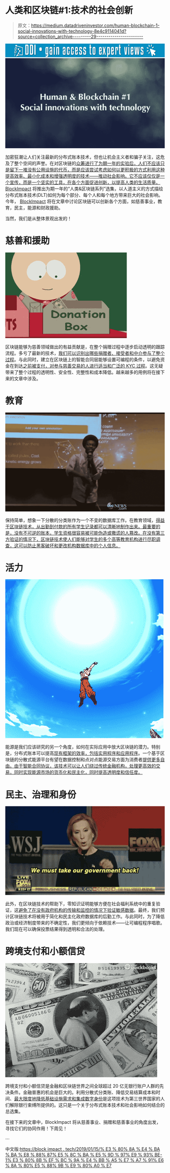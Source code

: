 # 人类和区块链#1:技术的社会创新

> 原文：<https://medium.datadriveninvestor.com/human-blockchain-1-social-innovations-with-technology-8e4c9114041d?source=collection_archive---------29----------------------->

[![](img/5e02edb82d2a529f796576c9b994d7ca.png)](http://www.track.datadriveninvestor.com/1B9E)![](img/df3334d45011a670a1e76e9c1c08a539.png)

加密狂潮让人们关注最新的分布式账本技术，但也让机会主义者和骗子关注，这危及了整个空间的声誉。在对区块链的[众筹进行了为期一年的实验后，人们不应该只是留下一堆没有公用设施的代币，而是应该尝试考虑如何以更积极的方式利用这种提高效率、最小化成本和增强透明度的技术——推动社会影响。它不应该仅仅是一个宣传，而是一个坚实的工具，在各个方面促进创新，以提高人类的生活质量。](https://www.ethereum.org/crowdsale) [BlockImpact](https://blockimpact.tech/) 将推出为期一年的“人类&区块链系列”选集，以人道主义的方式描绘分布式账本技术(DLT)如何为每个部分、每个人和每个地方带来巨大的社会影响。今年， [BlockImpact](https://blockimpact.tech/) 将在文章中讨论区块链可以创新各个方面，如慈善事业，教育，民主，能源和财政援助。

当然，我们是从整体景观出发的！

# 慈善和援助

![](img/dd902bb22ed4b0d7173032214157611c.png)

区块链能够为慈善领域做出的有益贡献是，在整个捐赠过程中逐步启动透明的跟踪流程。多亏了最新的技术，[我们可以识别出哪些捐赠者、接受者和中介参与了整个过程](https://cointelegraph.com/explained/blockchain-in-charity-explained)。与此同时，建立在区块链上的智能合同层能够设置可编程的条件，以避免资金在到达[之前被支付，对参与慈善交易的人进行适当和广泛的 KYC 过程](https://home.kpmg/xx/en/home/insights/2018/02/blockchain-kyc-utility-fs.html)。这无疑带来了整个过程的透明性、安全性、完整性和成本降低。越来越多的用例将在接下来的文章中涉及。

# 教育

![](img/32f4ab5481c76b9f5fda604d0387789a.png)

保持简单，想象一下分散的分类账作为一个不变的数据库工作。在教育领域，[得益于区块链技术，从出勤到付款的所有学生记录都可以清晰地制作出来。最重要的是，没有不可逆的账本，学生资格很容易被可能伪造或撒谎的人篡改。在没有第三方验证的情况下，区块链技术使人们能够对学生的多个高等教育机构进行尽职调查，这可以防止黑客破坏和更改机构数据库中的个人信息。](https://www.forbes.com/sites/tomvanderark/2018/08/20/26-ways-blockchain-will-transform-ok-may-improve-education/)

# 活力

![](img/228667c0b50358b5f10a1f29aafc53f4.png)

能源是我们应该研究的另一个角度，如何在实际应用中放大区块链的潜力。特别是，分布式账本可以提高[现有框架的效率，包括实用程序和应用程序](https://www.pwc.com/gx/en/industries/energy-utilities-resources/publications/opportunity-for-energy-producers.html)。一个基于区块链的分散式能源平台有望在数据控制和点对点能源交易方面为消费者[提供更多自由。由于智能合同协议，该技术可以让人们绕过传统金融机构，处理更高效的交易，同时实现能源市场的货币化和民主化，同时提高透明度和信任度。](https://www.powerengineeringint.com/articles/2018/12/scientists-say-blockchain-delivering-on-energy-promises.html)

# 民主、治理和身份

![](img/4db3d04ea7e6f0e90a60ef0841c3599c.png)

此外，在区块链技术的帮助下，零知识证明能够方便在社会福利系统中的重复验证，这[避免了在没有政府机构的传输和监控的情况下验证敏感数据](https://news.coinsquare.com/fr/government/blockchain-government-data/)。最终，我们预计区块链技术将被用于简化和民主化政府数据库的后勤工作。与此同时，为了降低政治或经济制度带来的不确定性，我们更倾向于依赖技术——让可编程程序唱歌。我们现在可以确保投票结果得到透明和合法的处理。

# 跨境支付和小额信贷

![](img/8c20dfe0e03f12998efc6de42f5a9c6f.png)

跨境支付和小额信贷是金融和区块链世界之间全球超过 20 亿无银行账户人群的先决条件。金融普惠的机会是巨大的。利用分散式分类账、降低交易结算成本和时间、[最大限度地降低基础设施需求和集成数字身份](http://pubdocs.worldbank.org/en/710961476811913780/Session-5C-Pani-Baruri-Blockchain-Financial-Inclusion-Pani.pdf)是这项技术为第三世界国家的人们解除银行束缚所提供的。这只是一个关于分布式账本技术和社会影响如何结合的总选集。

在接下来的文章中，BlockImpact 将从慈善事业、捐赠和慈善事业的角度出发，寻找它们的协同作用！下周见！

⋯

中文版:[https://block impact . tech/2019/01/15/% E3 % 80% 8A % E4 % BA % BA % E8 % 88% 87% E5 % 8C % BA % E5 % 9D % 97% E9 % 93% BE-1% E3 % 80% 8B % EF % BC % 9A % E4 % BB % A5 % E7 % A7 % 91% E6 % 8A % 80% E5 % 88% 9B % E9 % 80% A0 % E7](https://blockimpact.tech/2019/01/15/%E3%80%8A%E4%BA%BA%E8%88%87%E5%8C%BA%E5%9D%97%E9%93%BE-1%E3%80%8B%EF%BC%9A%E4%BB%A5%E7%A7%91%E6%8A%80%E5%88%9B%E9%80%A0%E7%A4%BE%E4%BC%9A%E5%85%B1%E8%9E%8D/)